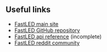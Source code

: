## Useful links
- [FastLED main site](http://fastled.io/)
- [FastLED GitHub repository](https://github.com/FastLED/FastLED)
- [FastLED api reference](http://fastled.io/docs/3.1/) (incomplete)
- [FastLED reddit community](https://www.reddit.com/r/FastLED/)

